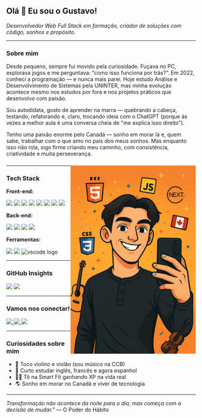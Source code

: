 <h2 align="left">Olá 👋 Eu sou o Gustavo!</h2>

<p align="left">
  <i>Desenvolvedor Web Full Stack em formação, criador de soluções com código, sonhos e propósito.</i>
</p>

---

### Sobre mim

Desde pequeno, sempre fui movido pela curiosidade. Fuçava no PC, explorava jogos e me perguntava: “como isso funciona por trás?”. Em 2022, conheci a programação — e nunca mais parei. Hoje estudo Análise e Desenvolvimento de Sistemas pela UNINTER, mas minha evolução acontece mesmo nos estudos por fora e nos projetos práticos que desenvolvo com paixão.

Sou autodidata, gosto de aprender na marra — quebrando a cabeça, testando, refatorando e, claro, trocando ideia com o ChatGPT (porque às vezes a melhor aula é uma conversa cheia de "me explica isso direito").

Tenho uma paixão enorme pelo Canadá — sonho em morar lá e, quem sabe, trabalhar com o que amo no país dos meus sonhos. Mas enquanto isso não rola, sigo firme criando meu caminho, com consistência, criatividade e muita perseverança.

###

<img align="right" height="500" src="https://github.com/gustavodacostap/gustavodacostap/blob/main/Gustavo-Draw.png"  />

---

### Tech Stack

**Front-end:**
<div align="left">
<img src="https://cdn.jsdelivr.net/gh/devicons/devicon/icons/html5/html5-original.svg" height="50"/> 
<img src="https://cdn.jsdelivr.net/gh/devicons/devicon/icons/css3/css3-original.svg" height="50"/> 
<img src="https://cdn.jsdelivr.net/gh/devicons/devicon/icons/sass/sass-original.svg" height="50"/> 
<img src="https://cdn.jsdelivr.net/gh/devicons/devicon/icons/bootstrap/bootstrap-original.svg" height="50"/> 
<img src="https://cdn.jsdelivr.net/gh/devicons/devicon/icons/javascript/javascript-original.svg" height="50"/> 
<img src="https://cdn.jsdelivr.net/gh/devicons/devicon/icons/typescript/typescript-original.svg" height="50"/> 
<img src="https://cdn.jsdelivr.net/gh/devicons/devicon/icons/react/react-original.svg" height="50"/> 
<img src="https://cdn.jsdelivr.net/gh/devicons/devicon/icons/nextjs/nextjs-original.svg" height="50"/> 
</div>

**Back-end:**
<div align="left">
<img src="https://cdn.jsdelivr.net/gh/devicons/devicon/icons/nodejs/nodejs-original.svg" height="50"/> 
<img src="https://cdn.jsdelivr.net/gh/devicons/devicon/icons/express/express-original.svg" height="50"/> 
<img src="https://cdn.jsdelivr.net/gh/devicons/devicon/icons/mongodb/mongodb-original.svg" height="50"/> 
<img src="https://cdn.jsdelivr.net/gh/devicons/devicon/icons/sequelize/sequelize-original.svg" height="50"/>   
</div>

**Ferramentas:**

<div align="left">
<img src="https://cdn.jsdelivr.net/gh/devicons/devicon/icons/git/git-original.svg" height="50"/> 
<img src="https://cdn.jsdelivr.net/gh/devicons/devicon/icons/github/github-original.svg" height="50"/> 
<img src="https://cdn.jsdelivr.net/gh/devicons/devicon/icons/vscode/vscode-original.svg" height="50" alt="vscode logo"  />
</div>

---

### GitHub Insights

<div align="left">
  <img src="https://github-readme-stats.vercel.app/api?username=gustavodacostap&show_icons=true&count_private=true&theme=dracula" height="150" />
  <img src="https://github-readme-stats.vercel.app/api/top-langs/?username=gustavodacostap&layout=compact&langs_count=6&theme=dracula" height="150"/>
</div>

---

### Vamos nos conectar!

<div align="left">
  <a href="mailto:gustavopaulyno2012@gmail.com" target="_blank">
    <img src="https://img.shields.io/static/v1?message=Gmail&logo=gmail&label=&color=D14836&logoColor=white&style=for-the-badge" height="35" />
  </a>
  <a href="https://w.app/zkxjyu" target="_blank">
    <img src="https://img.shields.io/static/v1?message=Whatsapp&logo=whatsapp&label=&color=25D366&logoColor=white&style=for-the-badge" height="35" />
  </a>
  <a href="https://www.linkedin.com/in/perfil-gustavo-da-costa/" target="_blank">
    <img src="https://img.shields.io/static/v1?message=LinkedIn&logo=linkedin&label=&color=0077B5&logoColor=white&style=for-the-badge" height="35" />
  </a>
</div>

---

### Curiosidades sobre mim

- 🎻 Toco violino e violão (sou músico na CCB)
- 🧠 Curto estudar inglês, francês e agora espanhol
- 🏋️‍♂️ Tô na Smart Fit ganhando XP na vida real
- 🌎 Sonho em morar no Canadá e viver de tecnologia

---

<p align="left">
  <i>Transformação não acontece da noite para o dia, mas começa com a decisão de mudar.”</i>
  — O Poder do Hábito
</p>
